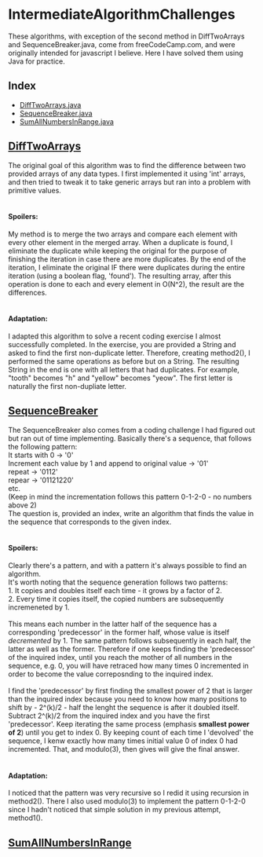 # IntermediateAlgorithmChallenges
These algorithms, with exception of the second method in DiffTwoArrays and SequenceBreaker.java, come from freeCodeCamp.com, and were originally intended for javascript I believe. Here I have solved them using Java for practice. 

<h2>Index</h2>
<ul>
  <li><a href=src/DiffTwoArrays.java>DiffTwoArrays.java</a></li>
  <li><a href=src/SequenceBreaker.java>SequenceBreaker.java</a></li>
  <li><a href=src/SumAllNumbersInRange.java>SumAllNumbersInRange.java</a></li>
</ul>

<h2><a href=src/DiffTwoArrays.java>DiffTwoArrays</a></h2>
The original goal of this algorithm was to find the difference between two provided arrays of any data types. I first implemented it using 'int' arrays, and then tried to tweak it to take generic arrays but ran into a problem with primitive values. <br>
<br>
<h4>Spoilers:</h4> 
My method is to merge the two arrays and compare each element with every other element in the merged array. When a duplicate is found, I eliminate the duplicate while keeping the original for the purpose of finishing the iteration in case there are more duplicates. By the end of the iteration, I eliminate the original IF there were duplicates during the entire iteration (using a boolean flag, 'found'). The resulting array, after this operation is done to each and every element in O(N^2), the result are the differences. <br> 
<br>
<h4> Adaptation:</h4> 
I adapted this algorithm to solve a recent coding exercise I almost successfully completed. In the exercise, you are provided a String and asked to find the first non-duplicate letter. Therefore, creating method2(), I performed the same operations as before but on a String. The resulting String in the end is one with all letters that had duplicates. For example, "tooth" becomes "h" and "yellow" becomes "yeow". The first letter is naturally the first non-dupliate letter. <br>


<h2><a href=src/SequenceBreaker.java>SequenceBreaker</a></h2>
The SequenceBreaker also comes from a coding challenge I had figured out but ran out of time implementing. Basically there's a sequence, that follows the following pattern:<br>
It starts with 0 -> '0' <br>
Increment each value by 1 and append to original value -> '01' <br>
repeat -> '0112'<br>
repear -> '01121220'<br>
etc. <br>
(Keep in mind the incrementation follows this pattern 0-1-2-0 - no numbers above 2)<br>
The question is, provided an index, write an algorithm that finds the value in the sequence that corresponds to the given index. <br>
<br>
<h4> Spoilers:</h4> 
Clearly there's a pattern, and with a pattern it's always possible to find an algorithm. <br>
It's worth noting that the sequence generation follows two patterns:<br>
  1. It copies and doubles itself each time - it grows by a factor of 2. <br>
  2. Every time it copies itself, the copied numbers are subsequently incremeneted by 1. <br>
<br>
This means each number in the latter half of the sequence has a corresponding 'predecessor' in the former half, whose value is itself <i>decremented</i> by 1. The same pattern follows subsequently in each half, the latter as well as the former. Therefore if one keeps finding the 'predecessor' of the inquired index, until you reach the mother of all numbers in the sequence, e.g. 0, you will have retraced how many times 0 incremented in order to become the value correposnding to the inquired index. <br>
<br>
I find the 'predecessor' by first finding the smallest power of 2 that is larger than the inquired index because you need to know how many positions to shift by - 2^(k)/2 - half the lenght the sequence is after it doubled itself. Subtract 2^(k)/2 from the inquired index and you have the first 'predecessor'. Keep iterating the same process (emphasis <strong>smallest power of 2</strong>) until you get to index 0. By keeping count of each time I 'devolved' the sequence, I kenw exactly how many times initial value 0 of index 0 had incremented. That, and modulo(3), then gives will give the final answer. <br>
<br>
<h4> Adaptation:</h4> 
I noticed that the pattern was very recursive so I redid it using recursion in method2(). There I also used modulo(3) to implement the pattern 0-1-2-0 since I hadn't noticed that simple solution in my previous attempt, method1().


<h2><a href=src/SumAllNumbersInRange.java>SumAllNumbersInRange</a></h2>
